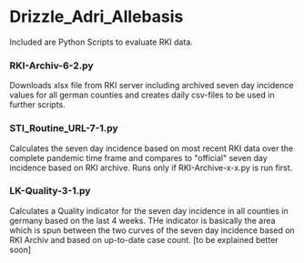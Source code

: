 # Drizzle_Adri_Allebasis

Included are Python Scripts to evaluate RKI data.

### RKI-Archiv-6-2.py
Downloads xlsx file from RKI server including archived seven day incidence values for all german counties and creates daily csv-files to be used in further scripts.

### STI_Routine_URL-7-1.py
Calculates the seven day incidence based on most recent RKI data over the complete pandemic time frame and compares to "official" seven day incidence based on RKI archive. 
Runs only if RKI-Archive-x-x.py is run first.

### LK-Quality-3-1.py
Calculates a Quality indicator for the seven day incidence in all counties in germany based on the last 4 weeks. THe indicator is basically the area which is spun between the two curves of the seven day incidence based on RKI Archiv and based on up-to-date case count. [to be explained better soon]

